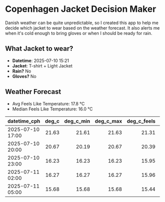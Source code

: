 
# Copenhagen Jacket Decision Maker

Danish weather can be quite unpredictable, so I created this app to help me decide which jacket to wear based on the weather forecast. 
It also alerts me when it's cold enough to bring gloves or when I should be ready for rain.

## What Jacket to wear?

- **Datetime**: 2025-07-10 15:21
- **Jacket**: T-shirt + Light Jacket
- **Rain?** No
- **Gloves?** No

## Weather Forecast
- Avg Feels Like Temperature: 17.8 °C
- Median Feels Like Temperature: 16.0 °C

| datetime_cph     |   deg_c |   deg_c_min |   deg_c_max |   deg_c_feels | weather   | wind   | rain   |
|:-----------------|--------:|------------:|------------:|--------------:|:----------|:-------|:-------|
| 2025-07-10 17:00 |   21.63 |       21.61 |       21.63 |         21.31 | Clouds    | Low    | None   |
| 2025-07-10 20:00 |   20.67 |       20.19 |       20.67 |         20.39 | Clouds    | Low    | None   |
| 2025-07-10 23:00 |   16.23 |       16.23 |       16.23 |         15.95 | Clear     | Low    | None   |
| 2025-07-11 02:00 |   16.27 |       16.27 |       16.27 |         15.96 | Clouds    | Low    | None   |
| 2025-07-11 05:00 |   15.68 |       15.68 |       15.68 |         15.44 | Clouds    | High   | None   |
        